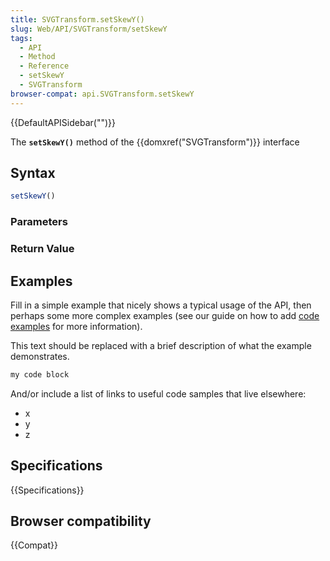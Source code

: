 ```yaml
---
title: SVGTransform.setSkewY()
slug: Web/API/SVGTransform/setSkewY
tags:
  - API
  - Method
  - Reference
  - setSkewY
  - SVGTransform
browser-compat: api.SVGTransform.setSkewY
---
```

{{DefaultAPISidebar("")}}

The **`setSkewY()`** method of the {{domxref("SVGTransform")}} interface 

## Syntax

```js
setSkewY()
```

### Parameters



### Return Value



## Examples

Fill in a simple example that nicely shows a typical usage of the API, then perhaps some more complex examples (see our guide on how to add [code examples](/en-US/docs/MDN/Contribute/Structures/Code_examples) for more information).

This text should be replaced with a brief description of what the example demonstrates.

```js
my code block
```

And/or include a list of links to useful code samples that live elsewhere:

*   x
*   y
*   z

## Specifications

{{Specifications}}

## Browser compatibility

{{Compat}}

